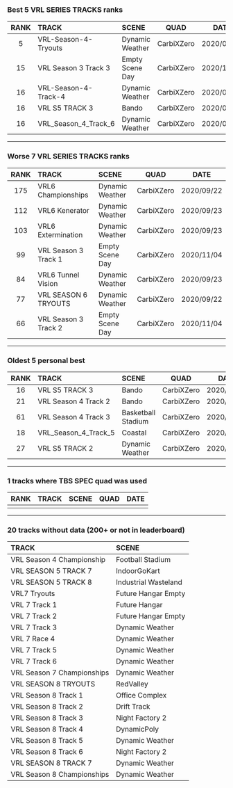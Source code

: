 ### Best 5 VRL SERIES TRACKS ranks
|RANK|TRACK|SCENE|QUAD|DATE|
|:---:|:---|:---|:---:|:---:|
|5|VRL-Season-4-Tryouts|Dynamic Weather|CarbiXZero|2020/09/22|
|15|VRL Season 3 Track 3|Empty Scene Day|CarbiXZero|2020/11/04|
|16|VRL-Season-4-Track-4|Dynamic Weather|CarbiXZero|2020/09/22|
|16|VRL S5 TRACK 3|Bando|CarbiXZero|2020/06/07|
|16|VRL_Season_4_Track_6|Dynamic Weather|CarbiXZero|2020/09/24|
---
### Worse 7 VRL SERIES TRACKS ranks
|RANK|TRACK|SCENE|QUAD|DATE|
|:---:|:---|:---|:---:|:---:|
|175|VRL6 Championships|Dynamic Weather|CarbiXZero|2020/09/22|
|112|VRL6 Kenerator|Dynamic Weather|CarbiXZero|2020/09/23|
|103|VRL6 Extermination|Dynamic Weather|CarbiXZero|2020/09/23|
|99|VRL Season 3 Track 1|Empty Scene Day|CarbiXZero|2020/11/04|
|84|VRL6 Tunnel Vision|Dynamic Weather|CarbiXZero|2020/09/23|
|77|VRL SEASON 6 TRYOUTS|Dynamic Weather|CarbiXZero|2020/09/22|
|66|VRL Season 3 Track 2|Empty Scene Day|CarbiXZero|2020/11/04|
---
### Oldest 5 personal best
|RANK|TRACK|SCENE|QUAD|DATE|
|:---:|:---|:---|:---:|:---:|
|16|VRL S5 TRACK 3|Bando|CarbiXZero|2020/06/07|
|21|VRL Season 4 Track 2|Bando|CarbiXZero|2020/06/10|
|61|VRL Season 4 Track 3|Basketball Stadium|CarbiXZero|2020/06/16|
|18|VRL_Season_4_Track_5|Coastal|CarbiXZero|2020/08/26|
|27|VRL S5 TRACK 2|Dynamic Weather|CarbiXZero|2020/09/16|
---
### 1 tracks where TBS SPEC quad was used
|RANK|TRACK|SCENE|QUAD|DATE|
|:---:|:---|:---|:---:|:---:|
||||||
---
### 20 tracks without data (200+ or not in leaderboard)
|TRACK|SCENE|
|:---|:---|
|VRL Season 4 Championship|Football Stadium|
|VRL SEASON 5 TRACK 7|IndoorGoKart|
|VRL SEASON 5 TRACK 8|Industrial Wasteland|
|VRL7 Tryouts|Future Hangar Empty|
|VRL 7 Track 1|Future Hangar|
|VRL 7 Track 2|Future Hangar Empty|
|VRL 7 Track 3|Dynamic Weather|
|VRL 7 Race 4|Dynamic Weather|
|VRL 7 Track 5|Dynamic Weather|
|VRL 7 Track 6|Dynamic Weather|
|VRL Season 7 Championships|Dynamic Weather|
|VRL SEASON 8 TRYOUTS|RedValley|
|VRL Season 8 Track 1|Office Complex|
|VRL Season 8 Track 2|Drift Track|
|VRL Season 8 Track 3|Night Factory 2|
|VRL Season 8 Track 4|DynamicPoly|
|VRL Season 8 Track 5|Dynamic Weather|
|VRL Season 8 Track 6|Night Factory 2|
|VRL SEASON 8 TRACK 7|Dynamic Weather|
|VRL Season 8 Championships|Dynamic Weather|
